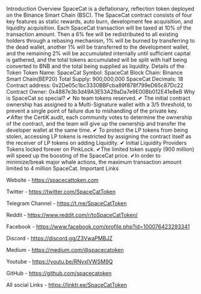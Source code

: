 Introduction
Overview
SpaceCat is a deflationary, reflection token deployed on the Binance Smart Chain (BSC). The SpaceCat contract consists of four key features as static rewards, auto burn, development fee acquisition, and liquidity acquisition. 
Each SpaceCat transaction will be taxed at 10% of the transaction amount. Then a 6% fee will be redistributed to all existing holders through a rebasing mechanism, 1% will be burned by transferring to the dead wallet, another 1% will be transferred to the development wallet, and the remaining 2% will be accumulated internally until sufficient capital is gathered, and the total tokens accumulated will be split with half being converted to BNB and the total being supplied as liquidity.
Details of the Token 
Token Name: SpaceCat
Symbol: SpaceCat
Block Chain: Binance Smart Chain(BEP20)
Total Supply: 900,000,000 SpaceCat
Decimals: 18
Contract address: 0x2De05c1bc3330BBFcba89f878f799eD65c87Dc22
Contract Owner: 0x4887e3b3d49A3E53A29aDa7e9E00Bb012E41e8eB
Why is SpaceCat so special?
✔ No team tokens reserved.
✔ The initial contract ownership has assigned to a Multi-Signature wallet with a 3/5 threshold, to prevent a single point of failure due to mishandling of the private key. 
✔After the CertiK audit, each community votes to determine the ownership of the contract, and the team will give up the ownership and transfer the developer wallet at the same time.
✔ To protect the LP tokens from being stolen, accessing LP tokens is restricted by assigning the contract itself as the receiver of LP tokens on adding Liquidity.
✔ Initial Liquidity Providers Tokens locked forever on PinkLock. 
✔The limited token supply (900 million) will speed up the boosting of the SpaceCat price.
✔In order to minimize/break major whale actions, the maximum transaction amount limited to 4 million SpaceCat.
Important Links

Website - https://spacecattoken.com

Twitter - https://twitter.com/SpaceCatToken

Telegram Channel - https://t.me/SpaceCatToken

Reddit - https://www.reddit.com/r/toSpaceCatToken/

Facebook - https://www.facebook.com/profile.php?id=100076423293341

Discord - https://discord.gg/Z3VwaPMBJZ

Medium - https://medium.com/@spacecatoken

Youtube - https://youtu.be/RNyxIVWSM9Q

GitHub - https://github.com/spacecatoken

All social Links - https://linktr.ee/SpaceCatToken
